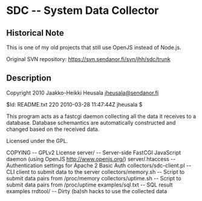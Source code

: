 SDC -- System Data Collector
============================

Historical Note
---------------

This is one of my old projects that still use OpenJS instead of Node.js.

Original SVN repository: https://svn.sendanor.fi/svn/jhh/sdc/trunk

Description
-----------

Copyright 2010 Jaakko-Heikki Heusala <jheusala@sendanor.fi>

$Id: README.txt 220 2010-03-28 11:47:44Z jheusala $

This program acts as a fastcgi daemon collecting all the data it receives to a 
database. Database schemantics are automatically constructed and changed based 
on the received data.

Licensed under the GPL.

COPYING                   -- GPLv2 License
server/                   -- Server-side FastCGI JavaScript daemon (using OpenJS <http://www.openjs.org/>)
server/.htaccess          -- Authentication settings for Apache 2 Basic Auth
collectors/sdc-client.pl  -- CLI client to submit data to the server
collectors/memory.sh      -- Script to submit data pairs from /proc/memory
collectors/uptime.sh      -- Script to submit data pairs from /proc/uptime
examples/sql.txt          -- SQL result examples
rrdtool/                  -- Dirty (ba)sh hacks to use the collected data
